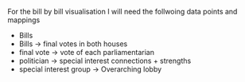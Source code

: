 For the bill by bill visualisation I will need the follwoing data points and mappings
- Bills
- Bills -> final votes in both houses 
- final vote -> vote of each parliamentarian
- politician -> special interest connections + strengths 
- special interest group -> Overarching lobby

